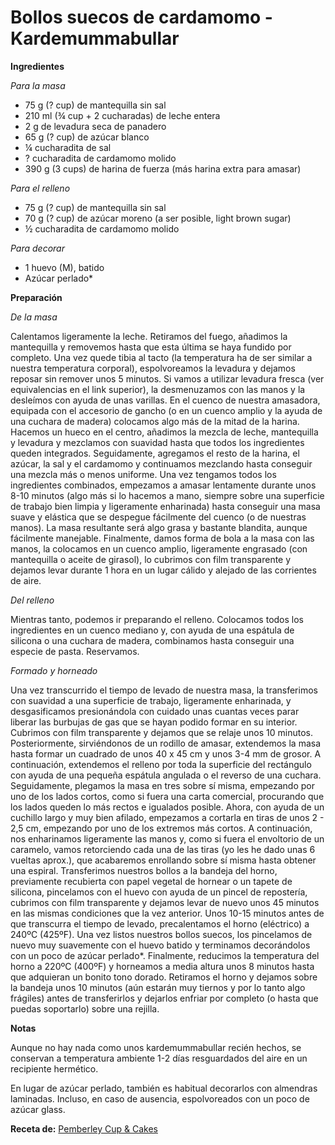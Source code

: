 # Bollos suecos de cardamomo - Kardemummabullar

**Ingredientes**

*Para la masa*

- 75 g (? cup) de mantequilla sin sal
- 210 ml (¾ cup + 2 cucharadas) de leche entera
- 2 g de levadura seca de panadero
- 65 g (? cup) de azúcar blanco
- ¼ cucharadita de sal
- ? cucharadita de cardamomo molido
- 390 g (3 cups) de harina de fuerza (más harina extra para amasar)

*Para el relleno*

- 75 g (? cup) de mantequilla sin sal
- 70 g (? cup) de azúcar moreno (a ser posible, light brown sugar)
- ½ cucharadita de cardamomo molido

*Para decorar*

- 1 huevo (M), batido
- Azúcar perlado*

**Preparación**

*De la masa*

Calentamos ligeramente la leche. Retiramos del fuego, añadimos la mantequilla y removemos hasta que esta última se haya fundido por completo. Una vez quede tibia al tacto (la temperatura ha de ser similar a nuestra temperatura corporal), espolvoreamos la levadura y dejamos reposar sin remover unos 5 minutos. Si vamos a utilizar levadura fresca (ver equivalencias en el link superior), la desmenuzamos con las manos y la desleímos con ayuda de unas varillas.
En el cuenco de nuestra amasadora, equipada con el accesorio de gancho (o en un cuenco amplio y la ayuda de una cuchara de madera) colocamos algo más de la mitad de la harina. Hacemos un hueco en el centro, añadimos la mezcla de leche, mantequilla y levadura y mezclamos con suavidad hasta que todos los ingredientes queden integrados.
Seguidamente, agregamos el resto de la harina, el azúcar, la sal y el cardamomo y continuamos mezclando hasta conseguir una mezcla más o menos uniforme.
Una vez tengamos todos los ingredientes combinados, empezamos a amasar lentamente durante unos 8-10 minutos (algo más si lo hacemos a mano, siempre sobre una superficie de trabajo bien limpia y ligeramente enharinada) hasta conseguir una masa suave y elástica que se despegue fácilmente del cuenco (o de nuestras manos). La masa resultante será algo grasa y bastante blandita, aunque fácilmente manejable.
Finalmente, damos forma de bola a la masa con las manos, la colocamos en un cuenco amplio, ligeramente engrasado (con mantequilla o aceite de girasol), lo cubrimos con film transparente y dejamos levar durante 1 hora en un lugar cálido y alejado de las corrientes de aire.

*Del relleno*

Mientras tanto, podemos ir preparando el relleno. Colocamos todos los ingredientes en un cuenco mediano y, con ayuda de una espátula de silicona o una cuchara de madera, combinamos hasta conseguir una especie de pasta. Reservamos.

*Formado y horneado*

Una vez transcurrido el tiempo de levado de nuestra masa, la transferimos con suavidad a una superficie de trabajo, ligeramente enharinada, y desgasificamos presionándola con cuidado unas cuantas veces parar liberar las burbujas de gas que se hayan podido formar en su interior. Cubrimos con film transparente y dejamos que se relaje unos 10 minutos.
Posteriormente, sirviéndonos de un rodillo de amasar, extendemos la masa hasta formar un cuadrado de unos 40 x 45 cm y unos 3-4 mm de grosor.
A continuación, extendemos el relleno por toda la superficie del rectángulo con ayuda de una pequeña espátula angulada o el reverso de una cuchara.
Seguidamente, plegamos la masa en tres sobre sí misma, empezando por uno de los lados cortos, como si fuera una carta comercial, procurando que los lados queden lo más rectos e igualados posible.
Ahora, con ayuda de un cuchillo largo y muy bien afilado, empezamos a cortarla en tiras de unos 2 - 2,5 cm, empezando por uno de los extremos más cortos.
A continuación, nos enharinamos ligeramente las manos y, como si fuera el envoltorio de un caramelo, vamos retorciendo cada una de las tiras (yo les he dado unas 6 vueltas aprox.), que acabaremos enrollando sobre sí misma hasta obtener una espiral.
Transferimos nuestros bollos a la bandeja del horno, previamente recubierta con papel vegetal de hornear o un tapete de silicona, pincelamos con el huevo con ayuda de un pincel de repostería, cubrimos con film transparente y dejamos levar de nuevo unos 45 minutos en las mismas condiciones que la vez anterior.
Unos 10-15 minutos antes de que transcurra el tiempo de levado, precalentamos el horno (eléctrico) a 240ºC (425ºF).
Una vez listos nuestros bollos suecos, los pincelamos de nuevo muy suavemente con el huevo batido y terminamos decorándolos con un poco de azúcar perlado*.
Finalmente, reducimos la temperatura del horno a 220ºC (400ºF) y horneamos a media altura unos 8 minutos hasta que adquieran un bonito tono dorado.
Retiramos el horno y dejamos sobre la bandeja unos 10 minutos (aún estarán muy tiernos y por lo tanto algo frágiles) antes de transferirlos y dejarlos enfriar por completo (o hasta que puedas soportarlo) sobre una rejilla.

**Notas**

Aunque no hay nada como unos kardemummabullar recién hechos, se conservan a temperatura ambiente 1-2 días resguardados del aire en un recipiente hermético.

En lugar de azúcar perlado, también es habitual decorarlos con almendras laminadas. Incluso, en caso de ausencia, espolvoreados con un poco de azúcar glass.

**Receta de:** [Pemberley Cup & Cakes](http://pemberleycupandcakes.com/2016/09/14/bollos-suecos-de-cardamomo-kardemummabullar/)
